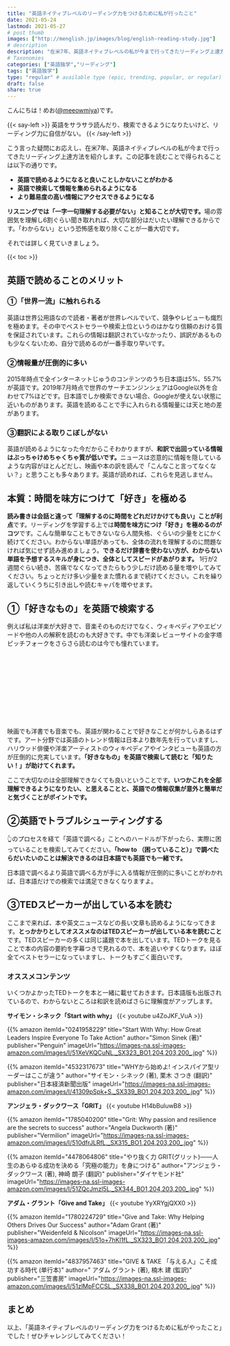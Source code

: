 ```yaml
---
title: "英語ネイティブレベルのリーディング力をつけるために私が行ったこと"
date: 2021-05-24
lastmod: 2021-05-27
# post thumb
images: ["http://menglish.jp/images/blog/english-reading-study.jpg"]
# description
description: "在米7年、英語ネイティブレベルの私が今まで行ってきたリーディング上達方法を紹介します"
# Taxonomies
categories: ["英語独学","リーディング"]
tags: ["英語独学"]
type: "regular" # available type (epic, trending, popular, or regular)
draft: false
share: true
---
```


こんにちは！めお(<u><a href="https://twitter.com/meeowmiya" target="_blank">@meeowmiya</a></u>)です。

{{< say-left >}}
英語をサラサラ読んだり、検索できるようになりたいけど、リーディング力に自信がない。
{{< /say-left >}}

こう言った疑問にお応えし、在米7年、英語ネイティブレベルの私が今まで行ってきたリーディング上達方法を紹介します。この記事を読むことで得られることは以下の通りです。


* **英語で読めるようになると良いことしかないことがわかる**
* **英語で検索して情報を集められるようになる**
* **より難易度の高い情報にアクセスできるようになる**

<span class="keiko-red">**リスニングでは「一字一句理解する必要がない」と知ることが大切です。**</span>場の雰囲気を理解し6割ぐらい聞き取れれば、大切な部分はだいたい理解できるからです。「わからない」という恐怖感を取り除くことが一番大切です。

それでは詳しく見ていきましょう。

{{< toc >}}

## 英語で読めることのメリット

### ①「世界一流」に触れられる

英語は世界公用語なので読者・著者が世界レベルでいて、競争やレビューも熾烈を極めます。その中でベストセラーや検索上位というのはかなり信頼のおける質を保証されています。これらの情報は翻訳されていなかったり、誤訳があるものも少なくないため、自分で読めるのが一番手取り早いです。


### ②情報量が圧倒的に多い

2015年時点で全インターネットじゅうのコンテンツのうち日本語は5%、55.7%が英語です。2019年7月時点で世界のサーチエンジンシェアはGoogle以外を合わせて7%ほどです。日本語でしか検索できない場合、Googleが使えない状態に近いものがあります。英語を読めることで手に入れられる情報量には天と地の差があります。


### ③翻訳による取りこぼしがない

英語が読めるようになった今だからこそわかりますが、<span class="keiko-red">**和訳で出回っている情報はぶっちゃけめちゃくちゃ質が低いです。**</span>ニュースは恣意的に情報を隠しているような内容がほとんどだし、映画や本の訳を読んで「こんなこと言ってなくない？」と思うことも多々あります。英語が読めれば、これらを見逃しません。

## 本質：時間を味方につけて「好き」を極める

<span class="keiko-red">**読み書きは会話と違って「理解するのに時間をどれだけかけても良い」ことが利点**</span>です。リーディングを学習する上では<span class="keiko-red">**時間を味方につけ「好き」を極めるのがコツ**</span>です。こんな簡単なこともできないなら人間失格、ぐらいの少量をとにかく続けてください。わからない単語があっても、全体の流れを理解するのに問題なければ気にせず読み進めましょう。**できるだけ辞書を使わない方が、わからない単語を予想するスキルが身につき、全体としてスピードがあがります。** 1行が2週間ぐらい続き、苦痛でなくなってきたらもう少しだけ読める量を増やしてみてください。ちょっとだけ多い少量をまた慣れるまで続けてください。これを繰り返していくうちに引き出しや読むキャパを増やせます。


## ①「好きなもの」を英語で検索する

例えば私は洋楽が大好きで、音楽そのものだけでなく、ウィキペディアやエピソードや他の人の解釈を読むのも大好きです。中でも洋楽レビューサイトの金字塔ピッチフォークをさらさら読むのは今でも憧れています。
<div class="iframely-embed"><div class="iframely-responsive" style="height: 140px; padding-bottom: 0;"><a href="https://pitchfork.com/" data-iframely-url="//cdn.iframe.ly/0ivMBXO?card=small"></a></div></div><script async src="//cdn.iframe.ly/embed.js" charset="utf-8"></script><br>

映画でも洋書でも音楽でも、英語が関わることで好きなことが何かしらあるはずです。アート分野では英語のトレンド情報は日本より数年先を行っていますし、ハリウッド俳優や洋楽アーティストのウィキペディアやインタビューも英語の方が圧倒的に充実しています。<span class="keiko-red">**「好きなもの」を英語で検索して読むと「知りたい！」が助けてくれます。**</span>

ここで大切なのは全部理解できなくても良いということです。<span class="keiko-red">**いつかこれを全部理解できるようになりたい、と思えることと、英語での情報収集が意外と簡単だと気づくことがポイントです。**</span>

## ②英語でトラブルシューティングする

👆のプロセスを経て「英語で調べる」ことへのハードルが下がったら、実際に困っていることを検索してみてください。<span class="keiko-red">**「how to （困っていること）」で調べたらだいたいのことは解決できるのは日本語でも英語でも一緒です。**</span>

日本語で調べるより英語で調べる方が手に入る情報が圧倒的に多いことがわかれば、日本語だけでの検索では満足できなくなりますよ。

## ③TEDスピーカーが出している本を読む

ここまで来れば、本や英文ニュースなどの長い文章も読めるようになってきます。<span class="keiko-red">**とっかかりとしてオススメなのはTEDスピーカーが出している本を読むこと**</span>です。TEDスピーカーの多くは同じ議題で本を出しています。TEDトークを見ることで本の内容の要約を字幕つきで見れるので、本を追いやすくなります。ほぼ全てベストセラーになっていますし、トークもすごく面白いです。

### オススメコンテンツ

いくつかよかったTEDトークを本と一緒に載せておきます。日本語版も出版されているので、わからないところは和訳を読めばさらに理解度がアップします。

**サイモン・シネック「Start with why」**
{{< youtube u4ZoJKF_VuA >}}<br>


{{% amazon 
 itemId="0241958229"
 title="Start With Why: How Great Leaders Inspire Everyone To Take Action"
 author="Simon Sinek  (著)"
 publisher="Penguin"
 imageUrl="https://images-na.ssl-images-amazon.com/images/I/51XeVKQCuNL._SX323_BO1,204,203,200_.jpg"
%}}

{{% amazon 
 itemId="4532317673"
 title="WHYから始めよ! インスパイア型リーダーはここが違う"
 author="サイモン・シネック (著), 栗木 さつき (翻訳)"
 publisher="日本経済新聞出版"
 imageUrl="https://images-na.ssl-images-amazon.com/images/I/41309pSpk+S._SX339_BO1,204,203,200_.jpg"
%}}<br>

**アンジェラ・ダックワース「GRIT」**
{{< youtube H14bBuluwB8 >}}<br>

{{% amazon 
 itemId="1785040200"
 title="Grit: Why passion and resilience are the secrets to success"
 author="Angela Duckworth (著)"
 publisher="Vermilion"
 imageUrl="https://images-na.ssl-images-amazon.com/images/I/510dfrJLRfL._SX315_BO1,204,203,200_.jpg"
%}}

{{% amazon 
 itemId="4478064806"
 title="やり抜く力 GRIT(グリット)――人生のあらゆる成功を決める「究極の能力」を身につける"
 author="アンジェラ・ダックワース  (著), 神崎 朗子 (翻訳)"
 publisher="ダイヤモンド社"
 imageUrl="https://images-na.ssl-images-amazon.com/images/I/51ZQcJmzl5L._SX344_BO1,204,203,200_.jpg"
%}}

**アダム・グラント「Give and Take」**
{{< youtube YyXRYgjQXX0 >}}<br>

{{% amazon 
 itemId="1780224729"
 title="Give and Take: Why Helping Others Drives Our Success"
 author="Adam Grant  (著)"
 publisher="Weidenfeld & Nicolson"
 imageUrl="https://images-na.ssl-images-amazon.com/images/I/51o+7hKl1fL._SX323_BO1,204,203,200_.jpg"
%}}

{{% amazon 
 itemId="4837957463"
 title="GIVE & TAKE 「与える人」こそ成功する時代 (単行本)"
 author=" アダム グラント (著), 楠木 建  (監訳)"
 publisher="三笠書房"
 imageUrl="https://images-na.ssl-images-amazon.com/images/I/51zlMpFCCSL._SX338_BO1,204,203,200_.jpg"
%}}


## まとめ

以上、「英語ネイティブレベルのリーディング力をつけるために私がやったこと」でした！ぜひチャレンジしてみてください！